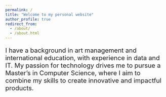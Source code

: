 ```yaml
---
permalink: /
title: "Welcome to my personal website"
author_profile: true
redirect_from: 
  - /about/
  - /about.html
---
```


<p style="font-size:20px;">
I have a background in art management and international education, with experience in data and IT. My passion for technology drives me to pursue a Master’s in Computer Science, where I aim to combine my skills to create innovative and impactful products.
</p>
